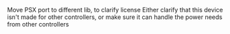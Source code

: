 Move PSX port to different lib, to clarify license
Either clarify that this device isn't made for other controllers, or make sure it can handle the power needs from other controllers
